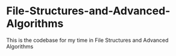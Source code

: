# File-Structures-and-Advanced-Algorithms

This is the codebase for my time in File Structures and Advanced Algorithms

